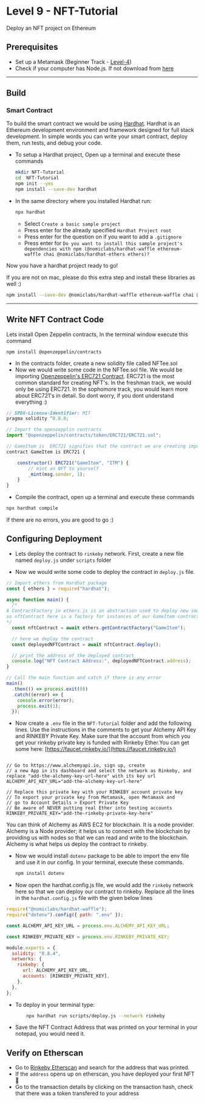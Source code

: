 # Level 9 - NFT-Tutorial

Deploy an NFT project on Ethereum

## Prerequisites

- Set up a Metamask (Beginner Track - [Level-4](https://github.com/LearnWeb3DAO/Crypto-Wallets))
- Check if your computer has Node.js. If not download from [here](https://nodejs.org/en/download/)

---

## Build

### Smart Contract

To build the smart contract we would be using [Hardhat](https://hardhat.org/).
Hardhat is an Ethereum development environment and framework designed for full stack development. In simple words you can write your smart contract, deploy them, run tests, and debug your code.

- To setup a Hardhat project, Open up a terminal and execute these commands

  ```bash
  mkdir NFT-Tutorial
  cd  NFT-Tutorial
  npm init --yes
  npm install --save-dev hardhat
  ```

- In the same directory where you installed Hardhat run:

  ```bash
  npx hardhat
  ```

  - Select `Create a basic sample project`
  - Press enter for the already specified `Hardhat Project root`
  - Press enter for the question on if you want to add a `.gitignore`
  - Press enter for `Do you want to install this sample project's dependencies with npm (@nomiclabs/hardhat-waffle ethereum-waffle chai @nomiclabs/hardhat-ethers ethers)?`

Now you have a hardhat project ready to go!

If you are not on mac, please do this extra step and install these libraries as well :)

```bash
npm install --save-dev @nomiclabs/hardhat-waffle ethereum-waffle chai @nomiclabs/hardhat-ethers ethers
```

---

## Write NFT Contract Code

Lets install Open Zeppelin contracts, In the terminal window execute this command

```
npm install @openzeppelin/contracts
```

- In the contracts folder, create a new solidity file called NFTee.sol
- Now we would write some code in the NFTee.sol file. We would be importing [Openzeppelin's ERC721 Contract](https://github.com/OpenZeppelin/openzeppelin-contracts/blob/master/contracts/token/ERC721/ERC721.sol). ERC721 is the most common standard for creating NFT's. In the freshman track, we would only be using ERC721. In the sophomore track, you would learn more about ERC721's in detail. So dont worry, if you dont understand everything :)

```js
// SPDX-License-Identifier: MIT
pragma solidity ^0.8.0;

// Import the openzepplin contracts
import "@openzeppelin/contracts/token/ERC721/ERC721.sol";

// GameItem is  ERC721 signifies that the contract we are creating imports ERC721 and follows ERC721 contract from openzeppelin
contract GameItem is ERC721 {

    constructor() ERC721("GameItem", "ITM") {
        // mint an NFT to yourself
        _mint(msg.sender, 1);
    }
}
```

- Compile the contract, open up a terminal and execute these commands

```bash
npx hardhat compile
```

If there are no errors, you are good to go :)

## Configuring Deployment

- Lets deploy the contract to `rinkeby` network. First, create a new file named `deploy.js` under `scripts` folder

- Now we would write some code to deploy the contract in `deploy.js` file.

```js
// Import ethers from Hardhat package
const { ethers } = require("hardhat");

async function main() {
  /*
A ContractFactory in ethers.js is an abstraction used to deploy new smart contracts,
so nftContract here is a factory for instances of our GameItem contract.
*/
  const nftContract = await ethers.getContractFactory("GameItem");

  // here we deploy the contract
  const deployedNFTContract = await nftContract.deploy();

  // print the address of the deployed contract
  console.log("NFT Contract Address:", deployedNFTContract.address);
}

// Call the main function and catch if there is any error
main()
  .then(() => process.exit(0))
  .catch((error) => {
    console.error(error);
    process.exit(1);
  });
```

- Now create a `.env` file in the `NFT-Tutorial` folder and add the following lines. Use the instructions in the comments to get your Alchemy API Key and RINKEBY Private Key. Make sure that the account from which you get your rinkeby private key is funded with Rinkeby Ether.You can get some here: [https://faucet.rinkeby.io/](https://faucet.rinkeby.io/)

```

// Go to https://www.alchemyapi.io, sign up, create
// a new App in its dashboard and select the network as Rinkeby, and replace "add-the-alchemy-key-url-here" with its key url
ALCHEMY_API_KEY_URL="add-the-alchemy-key-url-here"

// Replace this private key with your RINKEBY account private key
// To export your private key from Metamask, open Metamask and
// go to Account Details > Export Private Key
// Be aware of NEVER putting real Ether into testing accounts
RINKEBY_PRIVATE_KEY="add-the-rinkeby-private-key-here"

```

You can think of Alchemy as AWS EC2 for blockchain. It is a node provider. Alchemy is a Node provider; it helps us to connect with the blockchain by providing us with nodes so that we can read and write to the blockchain. Alchemy is what helps us deploy the contract to rinkeby.

- Now we would install `dotenv` package to be able to import the env file and use it in our config.
  In your terminal, execute these commands.
  ```bash
  npm install dotenv
  ```
- Now open the hardhat.config.js file, we would add the `rinkeby` network here so that we can deploy our contract to rinkeby. Replace all the lines in the `hardhat.config.js` file with the given below lines

```js
require("@nomiclabs/hardhat-waffle");
require("dotenv").config({ path: ".env" });

const ALCHEMY_API_KEY_URL = process.env.ALCHEMY_API_KEY_URL;

const RINKEBY_PRIVATE_KEY = process.env.RINKEBY_PRIVATE_KEY;

module.exports = {
  solidity: "0.8.4",
  networks: {
    rinkeby: {
      url: ALCHEMY_API_KEY_URL,
      accounts: [RINKEBY_PRIVATE_KEY],
    },
  },
};
```

- To deploy in your terminal type:
  ```bash
      npx hardhat run scripts/deploy.js --network rinkeby
  ```
- Save the NFT Contract Address that was printed on your terminal in your notepad, you would need it.

## Verify on Etherscan

- Go to [Rinkeby Etherscan](https://rinkeby.etherscan.io/) and search for the address that was printed.
- If the `address` opens up on etherscan, you have deployed your first NFT 🎉
- Go to the transaction details by clicking on the transaction hash, check that there was a token transfered to your address
